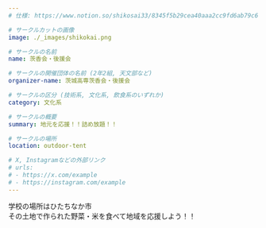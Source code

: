 ```yaml
---
# 仕様: https://www.notion.so/shikosai33/8345f5b29cea40aaa2cc9fd6ab79c6a6?pvs=4#5438a1577b604f39a67658a72f2283b8

# サークルカットの画像
image: ./_images/shikokai.png

# サークルの名前
name: 茨香会・後援会

# サークルの開催団体の名前 (2年2組, 天文部など)
organizer-name: 茨城高専茨香会・後援会

# サークルの区分 (技術系, 文化系, 飲食系のいずれか)
category: 文化系

# サークルの概要
summary: 地元を応援！！詰め放題！！

# サークルの場所
location: outdoor-tent

# X, Instagramなどの外部リンク
# urls:
# - https://x.com/example
# - https://instagram.com/example
---
```

学校の場所はひたちなか市<br>
その土地で作られた野菜・米を食べて地域を応援しよう！！
